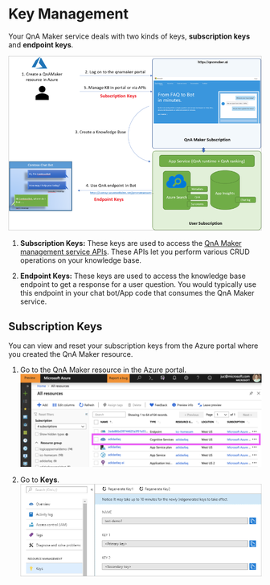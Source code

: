 # Key Management
Your QnA Maker service deals with two kinds of keys, **subscription keys** and **endpoint keys**.

![km1](https://github.com/jCho23/BotWorkshop/blob/master/Resouces/Images/key-management1.png)

1. **Subscription Keys:** These keys are used to access the [QnA Maker management service APIs](https://westus.dev.cognitive.microsoft.com/docs/services/5a93fcf85b4ccd136866eb37/operations/5ac266295b4ccd1554da75ff). These APIs let you perform various CRUD operations on your knowledge base.

2. **Endpoint Keys:** These keys are used to access the knowledge base endpoint to get a response for a user question. You would typically use this endpoint in your chat bot/App code that consumes the QnA Maker service.

## Subscription Keys
You can view and reset your subscription keys from the Azure portal where you created the QnA Maker resource.

1. Go to the QnA Maker resource in the Azure portal.
![km1](https://github.com/jCho23/BotWorkshop/blob/master/Resouces/Images/km1.png)

2. Go to **Keys**.
![km2](https://github.com/jCho23/BotWorkshop/blob/master/Resouces/Images/subscription-key.png)
